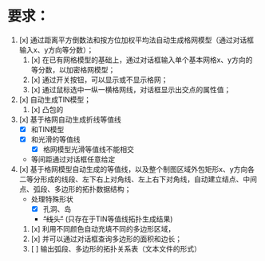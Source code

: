 # 要求：
1. [x] 通过距离平方倒数法和按方位加权平均法自动生成格网模型（通过对话框输入x、y方向等分数）；
   1. [x] 在已有网格模型的基础上，通过对话框输入单个基本网格x、y方向的等分数，以加密格网模型；
   2. [x] 通过开关按钮，可以显示或不显示格网；
   3. [x] 通过鼠标选中一纵一横格网线，对话框显示出交点的属性值；
2. [x] 自动生成TIN模型；
   1. [x] 凸包的
3. [x] 基于格网自动生成折线等值线
   * [x] 和TIN模型
   * [x] 和光滑的等值线
      * [x] 格网模型光滑等值线不能相交
   * 等间距通过对话框任意给定
4. [x] 基于格网模型自动生成的等值线，以及整个制图区域外包矩形x、y方向各二等分形成的线段、左下右上对角线、左上右下对角线，自动建立结点、中间点、弧段、多边形的拓扑数据结构；
   * 处理特殊形状
      * [x] 孔洞、岛
      * ~~“线头”~~ (只存在于TIN等值线拓扑生成结果)
   1. [x] 利用不同颜色自动充填不同的多边形区域，
   1. [x] 并可以通过对话框查询多边形的面积和边长；
   2. [ ] 输出弧段、多边形的拓扑关系表（文本文件的形式）

